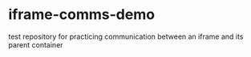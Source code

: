 # iframe-comms-demo
test repository for practicing communication between an iframe and its parent container
